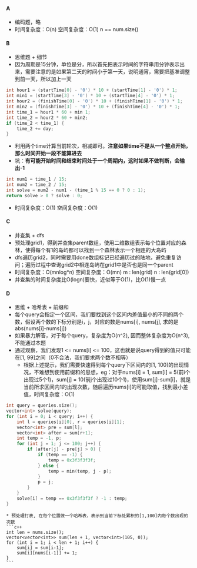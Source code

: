 #### A
* 编码题，略
* 时间复杂度：O(n) 空间复杂度：O(1) n == num.size()
#### B
* 思维题 + 细节
* 因为周期是15分钟，单位是分，所以首先把表示时间的字符串用分钟表示出来，需要注意的是如果第二天的时间小于第一天，说明通宵，需要把基准调整到前一天，所以加上一天
```c++
int hour1 = (startTime[0] - '0') * 10 + (startTime[1] - '0') * 1;
int min1 = (startTime[3] - '0') * 10 + (startTime[4] - '0') * 1;
int hour2 = (finishTime[0] - '0') * 10 + (finishTime[1] - '0') * 1;
int min2 = (finishTime[3] - '0') * 10 + (finishTime[4] - '0') * 1;
int time_1 = hour1 * 60 + min 1;
int time_2 = hour2 * 60 + min2;
if (time_2 < time_1) {
	time_2 += day;
}
```
* 利用两个time计算当前轮次，相减即可。**注意如果time不是从一个整点开始，那么时间开始一段不能算进去**
* 坑：**有可能开始时间和结束时间处于一个周期内，这时如果不做判断，会输出-1**
```c++
int num1 = time_1 / 15;
int num2 = time_2 / 15;
int solve = num2 - num1 - (time_1 % 15 == 0 ? 0 : 1);
return solve > 0 ? solve : 0;
```
* 时间复杂度：O(1) 空间复杂度：O(1) 
#### C
* 并查集 + dfs
* 预处理grid1，得到并查集parent数组，使用二维数组表示每个位置对应的森林，使得每个有1的岛屿都可以找到一个森林表示一个相连的大岛屿
* dfs遍历grid2，同时需要用done数组标记已经遍历过的陆地，避免重复访问；遍历过程中查询grid2中相连岛屿在grid1中是否也是同一个parent
* 时间复杂度：O(mnlog\*n) 空间复杂度：O(mn) m : len(grid) n : len(grid[0])
* 并查集的时间复杂度比O(logn)要快，近似等于O(1)，比O(1)慢一点
#### D
* 思维 + 哈希表 + 前缀和
* 每个query会指定一个区间，我们要找到这个区间内差值最小的不同的两个数，假设两个数的下标分别是i，j，对应的数是nums[i], nums[j], 求的是abs(nums[i]-nums[j])
* 如果暴力解答，对于每个query，复杂度为O(n^2), 因而整体复杂度为O(n^3), 不能通过本题
* 通过观察，我们发现1 <= nums[i] <= 100，这也就是说query得到的值只可能在[1, 99]之间（0不合法，我们要求两个数不相等）
    * 根据上述提示，我们需要快速得到每个query下区间内的[1, 100]的出现情况，不难想到使用前缀和的思想，eg：对于nums[i] = 1, sum[i] = 5(前i个出现过5个1)，sum[j] = 10(前j个出现过10个1)，使用sum[j]-sum[i]，就是当前所求区间内1的出现次数，随后遍历nums[i]的可能取值，找到最小差值，时间复杂度：O(1)
```c++
int query = queries.size();
vector<int> solve(query);
for (int i = 0; i < query; i++) {
	int l = queries[i][0], r = queries[i][1];
	vector<int> pre = sum[l];
	vector<int> after = sum[r+1];
	int temp = -1, p;
	for (int j = 1; j <= 100; j++) {
		if (after[j] - pre[j] > 0) {
			if (temp == -1) {
				temp = 0x3f3f3f3f;
			} else {
				temp = min(temp, j - p);
			}
			p = j;
		}
	}
	solve[i] = temp == 0x3f3f3f3f ? -1 : temp;
}
```
	* 预处理打表, 在每个位置做一个哈希表，表示到当前下标处累积的[1,100]内每个数出现的次数
    ```c++
	int len = nums.size();
	vector<vector<int>> sum(len + 1, vector<int>(105, 0));
	for (int i = 1; i < len + 1; i++) {
		sum[i] = sum[i-1];
		sum[i][nums[i-1]] += 1;
	}
    ```
